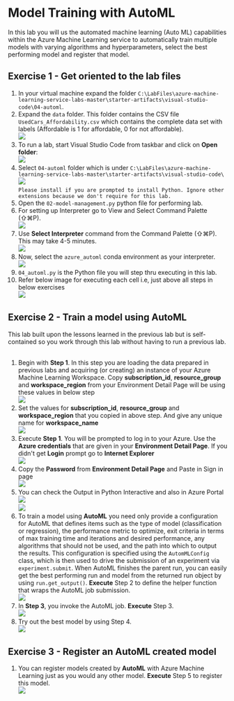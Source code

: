 # Model Training with AutoML

In this lab you will us the automated machine learning (Auto ML) capabilities within the Azure Machine Learning service to automatically train multiple models with varying algorithms and hyperparameters, select the best performing model and register that model.

## Exercise 1 - Get oriented to the lab files

1. In your virtual machine expand the folder `C:\LabFiles\azure-machine-learning-service-labs-master\starter-artifacts\visual-studio-code\04-automl`.<br/>
2. Expand the `data` folder. This folder contains the CSV file `UsedCars_Affordability.csv` which contains the complete data set with labels (Affordable is 1 for affordable, 0 for not affordable).<br/>
<img src="images/data1.jpg"/><br/>
3. To run a lab, start Visual Studio Code from taskbar and click on **Open folder**:<br/>
<img src="images/code.jpg"/><br/>
4. Select `04-automl` folder which is under `C:\LabFiles\azure-machine-learning-service-labs-master\starter-artifacts\visual-studio-code\`<br/>
<img src="images/auto.jpg"/><br/>
``
Please install if you are prompted to install Python. Ignore other extensions because we don't require for this lab.
``
5. Open the `02-model-management.py` python file for performing lab.<br/>
6. For setting up Interpreter go to View and Select Command Palette (⇧⌘P).<br/>
<img src="images/lab26.jpg"/><br/>
7. Use **Select Interpreter** command from the Command Palette (⇧⌘P). This may take 4-5 minutes.<br/>
<img src="images/select.jpg"/><br/>
8. Now, select the `azure_automl` conda environment as your interpreter.<br/>
<img src="images/python.jpg"/><br/>
9. `04_automl.py` is the Python file you will step thru executing in this lab.<br/>
10. Refer below image for executing each cell i.e, just above all steps in below exercises<br/>
<img src="images/lab04.jpg"/><br/>

## Exercise 2 - Train a model using AutoML

This lab built upon the lessons learned in the previous lab but is self-contained so you work through this lab without having to run a previous lab.<br/><br/>
1. Begin with **Step 1**. In this step you are loading the data prepared in previous labs and acquiring (or creating) an instance of your Azure Machine Learning Workspace. Copy **subscription_id**, **resource_group** and **workspace_region** from your Environment Detail Page will be using these values in below step<br/>
<img src="images/env.jpg"/><br/>
2. Set the values for **subscription_id**, **resource_group** and **workspace_region** that you copied in above step. And give any unique name for **workspace_name**<br/>
<img src="images/aut.jpg"/><br/>
3. Execute **Step 1**. You will be prompted to log in to your Azure. Use the **Azure credentials** that are given in your **Environment Detail Page**. If you didn't get **Login** prompt go to **Internet Explorer**<br/>
<img src="images/sign.jpg"/><br/>
4. Copy the **Password** from **Environment Detail Page** and Paste in Sign in page<br/>
<img src="images/pass.jpg"/><br/>
5. You can check the Output in Python Interactive and also in Azure Portal<br/>
<img src="images/lab21.jpg"/><br/>
<img src="images/azure.jpg"/><br/>
6. To train a model using **AutoML** you need only provide a configuration for AutoML that defines items such as the type of model (classification or regression), the performance metric to optimize, exit criteria in terms of max training time and iterations and desired performance, any algorithms that should not be used, and the path into which to output the results. This configuration is specified using the `AutomMLConfig` class, which is then used to drive the submission of an experiment via `experiment.submit`. When AutoML finishes the parent run, you can easily get the best performing run and model from the returned run object by using `run.get_output()`. **Execute** Step 2 to define the helper function that wraps the AutoML job submission.<br/>
<img src="images/lab22.jpg"/><br/>
7. In **Step 3**, you invoke the AutoML job. **Execute** Step 3.<br/>
<img src="images/lab23.jpg"/><br/>
8. Try out the best model by using Step 4.<br/>
<img src="images/lab24.jpg"/><br/>

## Exercise 3 - Register an AutoML created model

1. You can register models created by **AutoML** with Azure Machine Learning just as you would any other model. **Execute** Step 5 to register this model.<br/>
<img src="images/lab25.jpg"/><br/>
